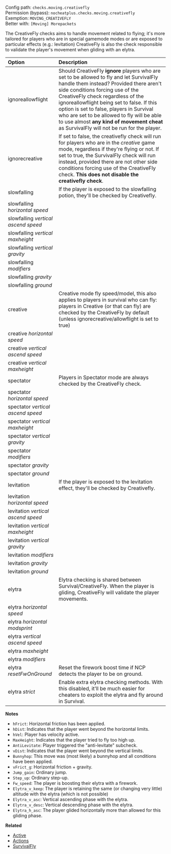 Config path: `checks.moving.creativefly`  
Permission (bypass): `nocheatplus.checks.moving.creativefly`  
Exemption: `MOVING_CREATIVEFLY`  
Better with: `[Moving] Morepackets`  

The CreativeFly checks aims to handle movement related to flying; it's more tailored for players who are in special gamemode modes or are exposed to particular effects (e.g.: levitation)
CreativeFly is also the check responsible to validate the player's movement when gliding with an elytra.

| Option              | Description |
| :------------------ | :---------- |
| ignoreallowflight   | Should CreativeFly **ignore** players who are set to be allowed to fly and let SurvivalFly handle them instead? Provided there aren't side conditions forcing use of the CreativeFly check regardless of the ignoreallowflight being set to false. If this option is set to false, players in Survival who are set to be allowed to fly will be able to use almost **any kind of movement cheat** as SurvivalFly will not be run for the player. |
| ignorecreative      | If set to false, the creativefly check will run for players who are in the _creative_ game mode, regardless if they're flying or not. If set to true, the SurvivalFly check will run instead, provided there are not other side conditions forcing use of the CreativeFly check. **This does not disable the creativefly check**. |
| slowfalling        | If the player is exposed to the slowfalling potion, they'll be checked by Creativefly. |
| slowfalling _horizontal speed_ ||
| slowfalling _vertical ascend speed_ ||
| slowfalling _vertical maxheight_||
| slowfalling _vertical gravity_||
| slowfalling _modifiers_||
| slowfalling _gravity_ ||
| slowfalling _ground_||
| creative           | Creative mode fly speed/model, this also applies to players in survival who can fly: players in Creative (or that can fly) are checked by the CreativeFly by default (unless ignorecreative/allowflight is set to true)|
| creative _horizontal speed_||
| creative _vertical ascend speed_||
| creative _vertical maxheight_||
| spectator         | Players in Spectator mode are always checked by the CreativeFly check. |
| spectator  _horizontal speed_ ||
| spectator  _vertical ascend speed_ ||
| spectator  _vertical maxheight_||
| spectator  _vertical gravity_||
| spectator  _modifiers_||
| spectator  _gravity_ ||
| spectator  _ground_||
| levitation        | If the player is exposed to the levitation effect, they'll be checked by Creativefly. |
| levitation  _horizontal speed_ ||
| levitation  _vertical ascend speed_ ||
| levitation  _vertical maxheight_||
| levitation  _vertical gravity_||
| levitation  _modifiers_||
| levitation  _gravity_ ||
| levitation  _ground_||
| elytra           | Elytra checking is shared between Survival/CreativeFly. When the player is gliding, CreativeFly will validate the player movements.|
| elytra _horizontal speed_||
| elytra  _horizontal modsprint_||
| elytra _vertical ascend speed_ ||
| elytra _maxheight_||
| elytra _modifiers_||
| elytra _resetFwOnGround_ | Reset the firework boost time if NCP detects the player to be on ground. |
| elytra _strict_ | Enable extra elytra checking methods. With this disabled, it'll be much easier for cheaters to exploit the elytra and fly around in Survival.|

**Notes**
* `hFrict`: Horizontal friction has been applied.
* `hDist`: Indicates that the player went beyond the horizontal limits.
* `hVel`: Player has velocity active.
* `MaxHeight`: Indicates that the player tried to fly too high up.
* `AntiLevitate`: Player triggered the "anti-levitate" subcheck.
* `vDist`: Indicates that the player went beyond the vertical limits.
* `Bunnyhop`: This move was (most likely) a bunnyhop and all conditions have been applied.
* `vFrict_g`: Horizontal friction + gravity.
* `Jump_gain`: Ordinary jump.
* `Step_up`: Ordinary step-up.
* `Fw_speed`: The player is boosting their elytra with a firework.
* `Elytra_v_keep`: The player is retaining the same (or changing very little) altitude with the elytra (which is not possible)
* `Elytra_v_asc`: Vertical ascending phase with the elytra.
* `Elytra_v_desc`: Vertical descending phase with the elytra.
* `Elytra_h_asc`: The player glided horizontally more than allowed for this gliding phase.


**Related**  
* [Active](https://github.com/Updated-NoCheatPlus/Docs/blob/master/Settings/General.md#active)
* [Actions](https://github.com/Updated-NoCheatPlus/Docs/blob/master/Settings/General.md#actions)
* [SurvivalFly](https://github.com/Updated-NoCheatPlus/Docs/blob/master/Settings/Checks/%5BMoving%5D-Survivalfly.md)
